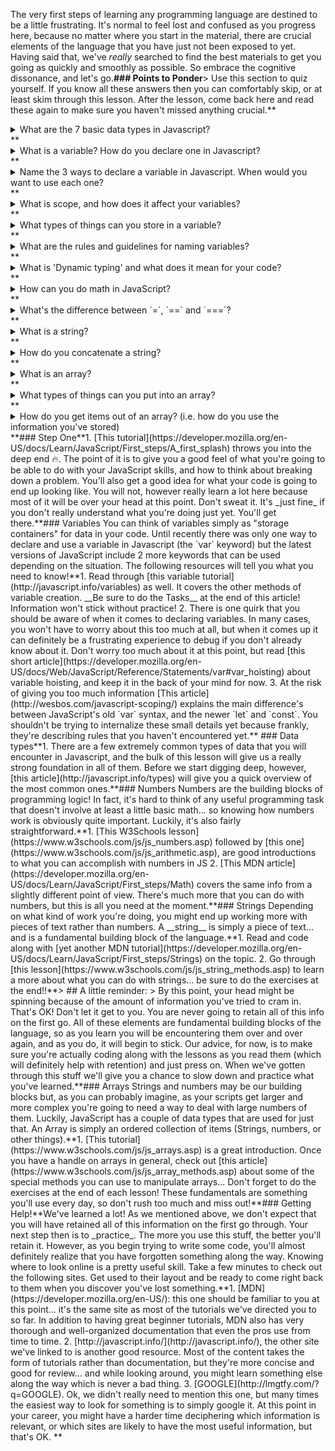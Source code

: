 The very first steps of learning any programming language are destined to be a little frustrating.  It's normal to feel lost and confused as you progress here, because no matter where you start in the material, there are crucial elements of the language that you have just not been exposed to yet.  Having said that, we've _really_ searched to find the best materials to get you going as quickly and smoothly as possible. So embrace the cognitive dissonance, and let's go.**### Points to Ponder**> Use this section to quiz yourself.  If you know all these answers then you can comfortably skip, or at least skim through this lesson.  After the lesson, come back here and read these again to make sure you haven't missed anything crucial.**<details>
  <summary>What are the 7 basic data types in Javascript?</summary>**  * Boolean
  * Null
  * Undefined
  * Number
  * String
  * Symbol
  * Object
</details>**<details>
  <summary>What is a variable? How do you declare one in Javascript?</summary>**  * A variable is a "storage container" for data.  
  * You can declare a variable in Javascript by using the `=` (single equals) sign:
    * `let message = "Hello"`
</details>**<details>
  <summary>
    Name the 3 ways to declare a variable in Javascript. When would you want to use each one?
  </summary>**  * `let` - Used to declare variables that you expect to change.
  * `const` - Used to declare a variable that you expect not to change (like constants).
  * `var` - Has genereally been replaced by the other two.  Common to see in older code.
</details>**<details>
  <summary>What is scope, and how does it affect your variables?</summary>**  * Scope determines where your variable is accessible to the program.  
  * There are two kinds of scope:
    * `var` variables have Function scope
    * `let` and `const` variables have Block scope 
</details>**<details>
  <summary>What types of things can you store in a variable?</summary>**  * You can store any of the 7 basic types in a variable
</details>**<details>
  <summary>What are the rules and guidelines for naming variables?</summary>**  * Variable names must contain only letters, digits, `$` and `_`
  * Stay away from generic variable names like `a`, `b`, or `x`
  * Use `camelCase` to name variables with multiple words
    * `let myVeryLongVariableName = 2`
  * Use `ALL_CAPS` and underscores to name constants
    * `const MY_BIRTH_YEAR = 1994`
</details>**<details>
  <summary>What is 'Dynamic typing' and what does it mean for your code?</summary>**  * Dynamic typing allows you to declare variables as you need them.
  * You may assign multiple types to the same variable
    * `let foo = 13;  // foo is a Number`
    * `foo = 'bar';   // foo is now a String`
    * `foo = true;    // foo is now a Boolean`
</details>**<details>
  <summary>How can you do math in JavaScript?</summary>**  * Math can be done in JavaScript by using operators, the basics being:
    * Addition: `6 + 9` equals `15`
    * Subtraction: `20 - 5` equals `15`
    * Multiplication: `3 * 4` equals `12`
    * Division: `24 / 5` equals `4.8`
    * Modulo: `24 % 5` equals `4`
</details>**<details>
  <summary>What's the difference between `=`, `==` and `===`?</summary>**  * Single Equality `=` is an Assignment Operator. It assigns values to variables
  * Double Equality `==` loosely checks for equality
    * `3 == '3' // true`
  * Triple Equality `===` strictly checks for equality
    * `3 === '3' // false`
</details>**<details>
  <summary>What is a string?</summary>**  * A string is a sequence of characters used to represent text
</details>**<details>
  <summary>How do you concatenate a string?</summary>**  * To concatenate a string, you "add" the strings together
    * `"The Od" + "in Project"  // "The Odin Project"`
</details>**<details>
  <summary>What is an array?</summary>**  * An array is an indexed collection of objects
</details>**<details>
  <summary>What types of things can you put into an array?</summary>**  * Any variable or basic type (Boolean, String, Number, etc.) can be stored in an array 
</details>**<details>
  <summary>
    How do you get items out of an array? (i.e. how do you use the information you've stored)
  </summary>**  * You may access arrays through their elements:
    * `let arr = [1, "b", true, null]`
    * `arr[0]  // 1`
    * `arr[2]  // true`
</details>**### Step One**1. [This tutorial](https://developer.mozilla.org/en-US/docs/Learn/JavaScript/First_steps/A_first_splash) throws you into the deep end 🔥. The point of it is to give you a good feel of what you're going to be able to do with your JavaScript skills, and how to think about breaking down a problem.  You'll also get a good idea for what your code is going to end up looking like. You will not, however really learn a lot here because most of it will be over your head at this point.  Don't sweat it.  It's _just fine_ if you don't really understand what you're doing just yet.  You'll get there.**### Variables
You can think of variables simply as "storage containers" for data in your code.  Until recently there was only one way to declare and use a variable in Javascript (the `var` keyword) but the latest versions of JavaScript include 2 more keywords that can be used depending on the situation. The following resources will tell you what you need to know!**1. Read through [this variable tutorial](http://javascript.info/variables) as well. It covers the other methods of variable creation.  __Be sure to do the Tasks__ at the end of this article!  Information won't stick without practice!
2. There is one quirk that you should be aware of when it comes to declaring variables.  In many cases, you won't have to worry about this too much at all, but when it comes up it can definitely be a frustrating experience to debug if you don't already know about it.  Don't worry too much about it at this point, but read [this short article](https://developer.mozilla.org/en-US/docs/Web/JavaScript/Reference/Statements/var#var_hoisting) about variable hoisting, and keep it in the back of your mind for now.
3. At the risk of giving you too much information [This article](http://wesbos.com/javascript-scoping/) explains the main difference's between JavaScript's old `var` syntax, and the newer `let` and `const`.  You shouldn't be trying to internalize these small details yet because frankly, they're describing rules that you haven't encountered yet.**
### Data types**1. There are a few extremely common types of data that you will encounter in Javascript, and the bulk of this lesson will give us a really strong foundation in all of them.  Before we start digging deep, however, [this article](http://javascript.info/types) will give you a quick overview of the most common ones.**### Numbers
Numbers are the building blocks of programming logic!  In fact, it's hard to think of any useful programming task that doesn't involve at least a little basic math... so knowing how numbers work is obviously quite important.  Luckily, it's also fairly straightforward.**1. [This W3Schools lesson](https://www.w3schools.com/js/js_numbers.asp) followed by [this one](https://www.w3schools.com/js/js_arithmetic.asp), are good introductions to what you can accomplish with numbers in JS 
2. [This MDN article](https://developer.mozilla.org/en-US/docs/Learn/JavaScript/First_steps/Math) covers the same info from a slightly different point of view. There's much more that you can do with numbers, but this is all you need at the moment.**### Strings
Depending on what kind of work you're doing, you might end up working more with pieces of text rather than numbers. A __string__ is simply a piece of text... and is a fundamental building block of the language.**1. Read and code along with [yet another MDN tutorial](https://developer.mozilla.org/en-US/docs/Learn/JavaScript/First_steps/Strings) on the topic. 
2. Go through [this lesson](https://www.w3schools.com/js/js_string_methods.asp) to learn a more about what you can do with strings... be sure to do the exercises at the end!!**> ## A little reminder: 
> By this point, your head might be spinning because of the amount of information you've tried to cram in. That's OK! Don't let it get to you. You are never going to retain all of this info on the first go.  All of these elements are fundamental building blocks of the language, so as you learn you will be encountering them over and over again, and as you do, it will begin to stick. Our advice, for now, is to make sure you're actually coding along with the lessons as you read them (which will definitely help with retention) and just press on.  When we've gotten through this stuff we'll give you a chance to slow down and practice what you've learned.**### Arrays
Strings and numbers may be our building blocks but, as you can probably imagine, as your scripts get larger and more complex you're going to need a way to deal with large numbers of them.  Luckily, JavaScript has a couple of data types that are used for just that.  An Array is simply an ordered collection of items (Strings, numbers, or other things).**1. [This tutorial](https://www.w3schools.com/js/js_arrays.asp) is a great introduction.  Once you have a handle on arrays in general, check out [this article](https://www.w3schools.com/js/js_array_methods.asp) about some of the special methods you can use to manipulate arrays... Don't forget to do the exercises at the end of each lesson!  These fundamentals are something you'll use every day, so don't rush too much and miss out!**### Getting Help!**We've learned a lot!  As we mentioned above, we don't expect that you will have retained all of this information on the first go through.  Your next step then is to _practice_.  The more you use this stuff, the better you'll retain it.  However, as you begin trying to write some code, you'll almost definitely realize that you have forgotten something along the way.  Knowing where to look online is a pretty useful skill.  Take a few minutes to check out the following sites.  Get used to their layout and be ready to come right back to them when you discover you've lost something.**1. [MDN](https://developer.mozilla.org/en-US/): this one should be familiar to you at this point...  it's the same site as most of the tutorials we've directed you to so far.  In addition to having great beginner tutorials, MDN also has very thorough and well-organized documentation that even the pros use from time to time.
2. [http://javascript.info/](http://javascript.info/), the other site we've linked to is another good resource.  Most of the content takes the form of tutorials rather than documentation, but they're more concise and good for review... and while looking around, you might learn something else along the way which is never a bad thing.
3. [GOOGLE](http://lmgtfy.com/?q=GOOGLE). Ok, we didn't really need to mention this one, but many times the easiest way to look for something is to simply google it.  At this point in your career, you might have a harder time deciphering which information is relevant, or which sites are likely to have the most useful information, but that's OK.  **
